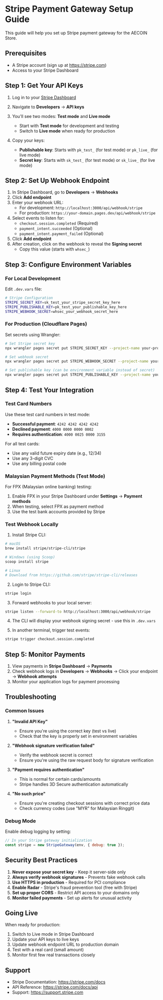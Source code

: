 # Stripe Payment Gateway Setup Guide

This guide will help you set up Stripe payment gateway for the AECOIN Store.

## Prerequisites

- A Stripe account (sign up at https://stripe.com)
- Access to your Stripe Dashboard

## Step 1: Get Your API Keys

1. Log in to your [Stripe Dashboard](https://dashboard.stripe.com)
2. Navigate to **Developers** → **API keys**
3. You'll see two modes: **Test mode** and **Live mode**
   - Start with **Test mode** for development and testing
   - Switch to **Live mode** when ready for production

4. Copy your keys:
   - **Publishable key**: Starts with `pk_test_` (for test mode) or `pk_live_` (for live mode)
   - **Secret key**: Starts with `sk_test_` (for test mode) or `sk_live_` (for live mode)

## Step 2: Set Up Webhook Endpoint

1. In Stripe Dashboard, go to **Developers** → **Webhooks**
2. Click **Add endpoint**
3. Enter your webhook URL:
   - For development: `http://localhost:3000/api/webhook/stripe`
   - For production: `https://your-domain.pages.dev/api/webhook/stripe`
4. Select events to listen for:
   - `checkout.session.completed` (Required)
   - `payment_intent.succeeded` (Optional)
   - `payment_intent.payment_failed` (Optional)
5. Click **Add endpoint**
6. After creation, click on the webhook to reveal the **Signing secret**
   - Copy this value (starts with `whsec_`)

## Step 3: Configure Environment Variables

### For Local Development

Edit `.dev.vars` file:

```bash
# Stripe Configuration
STRIPE_SECRET_KEY=sk_test_your_stripe_secret_key_here
STRIPE_PUBLISHABLE_KEY=pk_test_your_publishable_key_here
STRIPE_WEBHOOK_SECRET=whsec_your_webhook_secret_here
```

### For Production (Cloudflare Pages)

Set secrets using Wrangler:

```bash
# Set Stripe secret key
npx wrangler pages secret put STRIPE_SECRET_KEY --project-name your-project

# Set webhook secret
npx wrangler pages secret put STRIPE_WEBHOOK_SECRET --project-name your-project

# Set publishable key (can be environment variable instead of secret)
npx wrangler pages secret put STRIPE_PUBLISHABLE_KEY --project-name your-project
```

## Step 4: Test Your Integration

### Test Card Numbers

Use these test card numbers in test mode:

- **Successful payment**: `4242 4242 4242 4242`
- **Declined payment**: `4000 0000 0000 0002`
- **Requires authentication**: `4000 0025 0000 3155`

For all test cards:
- Use any valid future expiry date (e.g., 12/34)
- Use any 3-digit CVC
- Use any billing postal code

### Malaysian Payment Methods (Test Mode)

For FPX (Malaysian online banking) testing:
1. Enable FPX in your Stripe Dashboard under **Settings** → **Payment methods**
2. When testing, select FPX as payment method
3. Use the test bank accounts provided by Stripe

### Test Webhook Locally

1. Install Stripe CLI:
```bash
# macOS
brew install stripe/stripe-cli/stripe

# Windows (using Scoop)
scoop install stripe

# Linux
# Download from https://github.com/stripe/stripe-cli/releases
```

2. Login to Stripe CLI:
```bash
stripe login
```

3. Forward webhooks to your local server:
```bash
stripe listen --forward-to http://localhost:3000/api/webhook/stripe
```

4. The CLI will display your webhook signing secret - use this in `.dev.vars`

5. In another terminal, trigger test events:
```bash
stripe trigger checkout.session.completed
```

## Step 5: Monitor Payments

1. View payments in **Stripe Dashboard** → **Payments**
2. Check webhook logs in **Developers** → **Webhooks** → Click your endpoint → **Webhook attempts**
3. Monitor your application logs for payment processing

## Troubleshooting

### Common Issues

1. **"Invalid API Key"**
   - Ensure you're using the correct key (test vs live)
   - Check that the key is properly set in environment variables

2. **"Webhook signature verification failed"**
   - Verify the webhook secret is correct
   - Ensure you're using the raw request body for signature verification

3. **"Payment requires authentication"**
   - This is normal for certain cards/amounts
   - Stripe handles 3D Secure authentication automatically

4. **"No such price"**
   - Ensure you're creating checkout sessions with correct price data
   - Check currency codes (use "MYR" for Malaysian Ringgit)

### Debug Mode

Enable debug logging by setting:
```javascript
// In your Stripe gateway initialization
const stripe = new StripeGateway(env, { debug: true });
```

## Security Best Practices

1. **Never expose your secret key** - Keep it server-side only
2. **Always verify webhook signatures** - Prevents fake webhook calls
3. **Use HTTPS in production** - Required for PCI compliance
4. **Enable Radar** - Stripe's fraud prevention tool (free with Stripe)
5. **Set up proper CORS** - Restrict API access to your domains only
6. **Monitor failed payments** - Set up alerts for unusual activity

## Going Live

When ready for production:

1. Switch to Live mode in Stripe Dashboard
2. Update your API keys to live keys
3. Update webhook endpoint URL to production domain
4. Test with a real card (small amount)
5. Monitor first few real transactions closely

## Support

- Stripe Documentation: https://stripe.com/docs
- API Reference: https://stripe.com/docs/api
- Support: https://support.stripe.com